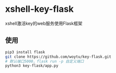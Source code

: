 # xshell-key-flask
xshell激活key的web服务使用Flask框架

## 使用
```bash
pip3 install flask
git clone https://github.com/woytu/key-flask.git
# 默认端口5000，flask run -p 自定义端口
python3 key-flask/app.py
```